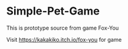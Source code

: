 # Simple-Pet-Game
This is prototype source from game Fox-You

Visit https://kakakiko.itch.io/fox-you for game

